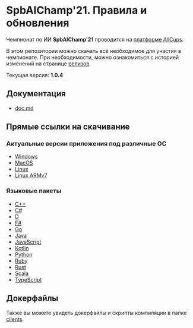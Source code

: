 # SpbAIChamp'21. Правила и обновления

Чемпионат по ИИ **SpbAIChamp'21** проводится на [платформе AllCups](https://cups.online/ru/contests/spbaichamp21).

В этом репозитории можно скачать всё необходимое для участия в чемпионате.
При необходимости, можно ознакомиться с историей изменений на странице [релизов](https://github.com/All-Cups/spbaichamp21/releases).

Текущая версия: **1.0.4**

## Документация

- [doc.md](doc/doc.md)

## Прямые ссылки на скачивание

### Актуальные версии приложения под различные ОС

- [Windows](https://github.com/All-Cups/spbaichamp21/releases/download/v1.0.4/app-windows.zip)
- [MacOS](https://github.com/All-Cups/spbaichamp21/releases/download/v1.0.4/app-macos.tar.gz)
- [Linux](https://github.com/All-Cups/spbaichamp21/releases/download/v1.0.4/app-linux.tar.gz)
- [Linux ARMv7](https://github.com/All-Cups/spbaichamp21/releases/download/v1.0.4/app-linux-armv7.tar.gz)

### Языковые пакеты

- [С++](https://github.com/All-Cups/spbaichamp21/releases/download/v1.0.1/client-cpp.zip)
- [C#](https://github.com/All-Cups/spbaichamp21/releases/download/v1.0.1/client-csharp.zip)
- [D](https://github.com/All-Cups/spbaichamp21/releases/download/v1.0.1/client-dlang.zip)
- [F#](https://github.com/All-Cups/spbaichamp21/releases/download/v1.0.1/client-fsharp.zip)
- [Go](https://github.com/All-Cups/spbaichamp21/releases/download/v1.0.1/client-go.zip)
- [Java](https://github.com/All-Cups/spbaichamp21/releases/download/v1.0.1/client-java.zip)
- [JavaScript](https://github.com/All-Cups/spbaichamp21/releases/download/v1.0.1/client-javascript.zip)
- [Kotlin](https://github.com/All-Cups/spbaichamp21/releases/download/v1.0.1/client-kotlin.zip)
- [Python](https://github.com/All-Cups/spbaichamp21/releases/download/v1.0.1/client-python.zip)
- [Ruby](https://github.com/All-Cups/spbaichamp21/releases/download/v1.0.1/client-ruby.zip)
- [Rust](https://github.com/All-Cups/spbaichamp21/releases/download/v1.0.1/client-rust.zip)
- [Scala](https://github.com/All-Cups/spbaichamp21/releases/download/v1.0.1/client-scala.zip)
- [TypeScript](https://github.com/All-Cups/spbaichamp21/releases/download/v1.0.1/client-typescript.zip)

## Докерфайлы

Также вы можете увидеть докерфайлы и скрипты компиляции в папке [clients](clients).
